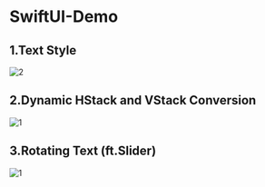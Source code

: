 # SwiftUI-Demo
## 1.Text Style
![2](https://github.com/user-attachments/assets/1702fcf4-fa11-4762-aad6-2ccba1bbe120)

## 2.Dynamic HStack and VStack Conversion
![1](https://github.com/user-attachments/assets/8f044887-a63d-4752-ac84-9003630da189)

## 3.Rotating Text (ft.Slider)
![1](https://github.com/user-attachments/assets/db34a9b1-a579-4802-946c-b9601960b8a4)
